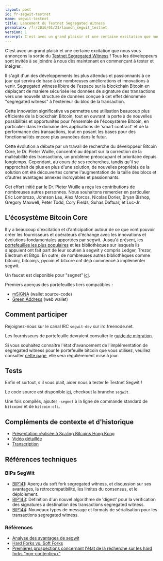 ```yaml
---
layout: post
id: fr-segwit-testnet
name: segwit-testnet
title: Lancement du Testnet Segregated Witness
permalink: /fr/2016/01/21/launch_segwit_testnet
version: 1
excerpt: C'est avec un grand plaisir et une certaine excitation que nous vous annonçons la sortie du Testnet Segregated Witness
---
```


C'est avec un grand plaisir et une certaine excitation que nous vous annonçons la sortie du [Testnet Segregated Witness](https://github.com/sipa/bitcoin/commits/segwit) !  Tous les développeurs sont invités à se joindre à nous dès maintenant en commençant à tester et intégrer.

Il s'agit d'un des développements les plus attendus et passionnants à ce jour qui servira de base à de nombreuses améliorations et innovations à venir. Segregated witness libère de l'espace sur la blockchain Bitcoin en déplaçant de manière sécurisée les données de signature des transactions vers une nouvelle structure de données conçue à cet effet dénommée "segregated witness" à l'extérieur du bloc de la transaction.

Cette innovation significative va permettre une utilisation beaucoup plus efficiente de la blockchain Bitcoin, tout en ouvrant la porte à de nouvelles possibilités et opportunités pour l'ensemble de l'écosystème Bitcoin, en particulier dans le domaine des applications de 'smart contract' et de la performance des transactions, tout en posant les bases pour des fonctionnalités encore plus avancées dans le futur.

Cette évolution a débuté par un travail de recherche du développeur Bitcoin Core, le Dr. Pieter Wuille, concentré au départ sur la correction de la malléabilité des transactions, un problème préoccupant et prioritaire depuis longtemps.  Cependant, au cours de ses recherches, tandis qu'il se rapprochait de plus en plus d'une solution, de nouvelles propriétés de la solution ont été découvertes comme l'augmentation de la taille des blocs et d'autres avantages annexes incroyables et passionnants. 

Cet effort initié par le Dr. Pieter Wuille a reçu les contributions de nombreuses autres personnes.  Nous souhaitons remercier en particulier Eric Lombrozo, Johnson Lau, Alex Morcos, Nicolas Dorier, Bryan Bishop, Gregory Maxwell, Peter Todd, Cory Fields, Suhas Daftuar, et Luc-Jr.

## L'écosystème Bitcoin Core

Il y a beaucoup d'excitation et d'anticipation autour de ce que vont pouvoir créer les fournisseurs et opérateurs d'échange avec les innovations et évolutions fondamentales apportées par segwit.  Jusqu'à présent, les [portefeuilles les plus populaires][segwit_adoption] et les bibliothèques sur lesquels ils s'appuient ont fait part de leur soutien à segwit y compris Ledger, Trezor, Electrum et Bitgo.  En outre, de nombreuses autres bibliothèques comme bitcoinj, bitcoinjs, pycoin et bitcore ont déjà commencé à implémenter segwit.

Un faucet est disponible pour "segnet" [ici](https://segwit.greenaddress.it/faucet/).

Premiers aperçus des portefeuilles tiers compatibles :

- [mSIGNA](https://github.com/ciphrex/mSIGNA/tree/segwit) (wallet source-code)
- [Green Address](https://segwit.greenaddress.it/) (web wallet)

## Comment participer

Rejoignez-nous sur le canal IRC `segwit-dev` sur irc.freenode.net.

Les fournisseurs de portefeuille devraient consulter le [guide de migration](/en/segwit_wallet_dev).

Si vous souhaitez connaître l'état d'avancement de l'implémentation de segregated witness pour le portefeuille bitcoin que vous utilisez, veuillez consulter [cette page][segwit_adoption], elle sera régulièrement mise à jour. 

## Tests

Enfin et surtout, s'il vous plaît, aider nous à tester le Testnet Segwit !

Le code source est disponible [ici](https://github.com/sipa/bitcoin/tree/segwit), checkout la branche `segwit`.

Une fois compilés, ajouter `-segnet` à la ligne de commande standard de `bitcoind` et de `bitcoin-cli`.

## Compléments de contexte et d'historique

- [Présentation réalisée à Scaling Bitcoins Hong Kong](https://prezi.com/lyghixkrguao/segregated-witness-and-deploying-it-for-bitcoin/)
- [Vidéo détaillée](https://bitcoincore.org/en/2015/12/14/segregated-witness)
- [Transcription](http://diyhpl.us/wiki/transcripts/scalingbitcoin/hong-kong/segregated-witness-and-its-impact-on-scalability/)

## Références techniques

### BIPs SegWit

- [BIP141](https://github.com/bitcoin/bips/blob/master/bip-0141.mediawiki): Aperçu du soft fork segregated witness, et discussion sur ses avantages, la rétrocompatibilité, les limites du consensus, et le déploiement.
- [BIP143](https://github.com/bitcoin/bips/blob/master/bip-0143.mediawiki): Définition d'un nouvel algorithme de 'digest' pour la vérification des signatures à destination des transactions segregated witness.
- [BIP144](https://github.com/bitcoin/bips/blob/master/bip-0144.mediawiki): Nouveaux types de message et formats de sérialisation pour les transactions segregated witness.

### Références

- [Analyse des avantages de segwit](http://lists.linuxfoundation.org/pipermail/bitcoin-dev/2016-January/012248.html)
- [Hard Forks vs. Soft Forks](https://petertodd.org/2016/soft-forks-are-safer-than-hard-forks)
- [Premières prospections concernant l'état de la recherche sur les hard forks “non-contentieux”](https://scalingbitcoin.org/hongkong2015/presentations/DAY1/1_overview_1_timon.pdf)

[FAQ]: https://bitcoincore.org/en/2015/12/23/capacity-increases-faq
[roadmap]: http://lists.linuxfoundation.org/pipermail/bitcoin-dev/2015-December/011865.html
[segwit_adoption]: /en/segwit_adoption
